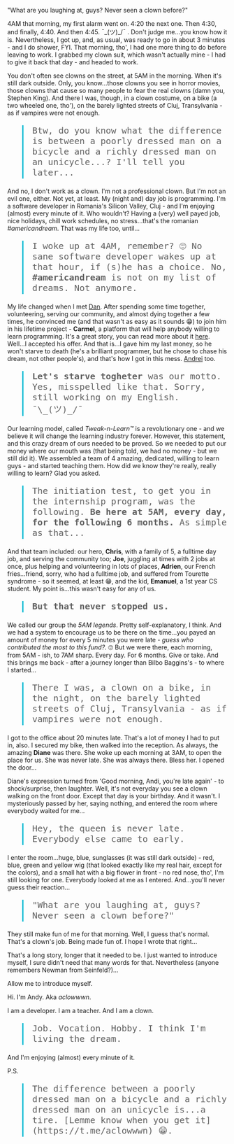 "What are you laughing at, guys? Never seen a clown before?"

4AM that morning, my first alarm went on. 4:20 the next one. Then 4:30, and finally, 4:40. And then 4:45.  ¯\_(ツ)_/¯ . Don't judge me...you know how it is.
Nevertheless, I got up, and, as usual, was ready to go in about 3 minutes - and I do shower, FYI. That morning, tho', I had one more thing to do before leaving to work. I grabbed my clown suit, which wasn't actually mine - I had to give it back that day - and headed to work.

You don't often see clowns on the street, at 5AM in the morning. When it's still dark outside. Only, you know...those clowns you see in horror movies, those clowns that cause so many people to fear the real clowns (damn you, Stephen King). And there I was, though, in a clown costume, on a bike (a two wheeled one, tho'), on the barely lighted streets of Cluj, Transylvania - as if vampires were not enough.

<blockquote style="border-left: 3px solid #00bcd4; padding-left: 20px; font-size: 20px; padding-bottom: 2px; font-family: monospace">
Btw, do you know what the difference is between a poorly dressed man on a bicycle and a richly dressed man on an unicycle...? I'll tell you later...
</blockquote>


And no, I don't work as a clown. I'm not a professional clown. But I'm not an evil one, either. Not yet, at least. My (night and) day job is programming. I'm a software developer in Romania's Silicon Valley, Cluj - and I'm enjoying (almost) every minute of it. Who wouldn't? Having a (very) well payed job, nice holidays, chill work schedules, no stress...that's the romanian *#americandream*. That was my life too, until...

<blockquote style="border-left: 3px solid #00bcd4; padding-left: 20px; font-size: 20px; padding-bottom: 2px; font-family: monospace">
I woke up at 4AM, remember? 🙄 No sane software developer wakes up at that hour, if (s)he has a choice. No, <b>#americandream</b> is not on my list of dreams. Not anymore.
</blockquote>


My life changed when I met [Dan](https://carmel.io/story/idancali). After spending some time together, volunteering, serving our community, and almost dying together a few times, he convinced me (and that wasn't as easy as it sounds 😁) to join him in his lifetime project - __Carmel__, a platform that will help anybody willing to learn programming. It's a great story, you can read more about it [here](https://carmel.io/story). Well...I accepted his offer. And that is...I gave him my last money, so he won't starve to death (he's a brilliant programmer, but he chose to chase his dream, not other people's), and that's how I got in this mess. [Andrei](https://carmel.io/story/andreiwrites) too.

<blockquote style="border-left: 3px solid #00bcd4; padding-left: 20px; font-size: 20px; padding-bottom: 2px; font-family: monospace">
<b>Let's starve togheter</b> was our motto. Yes, misspelled like that. Sorry, still working on my English. ¯\_(ツ)_/¯
</blockquote>



Our learning model, called *Tweak-n-Learn™* is a revolutionary one - and we believe it will change the learning industry forever. However, this statement, and this crazy dream of ours needed to be proved. So we needed to put our money where our mouth was (that being told, we had no money - but we still did it). We assembled a team of 4 amazing, dedicated, willing to learn guys - and started teaching them. How did we know they're really, really willing to learn? Glad you asked.


<blockquote style="border-left: 3px solid #00bcd4; padding-left: 20px; font-size: 20px; padding-bottom: 2px; font-family: monospace">
The initiation test, to get you in the internship program, was the following. <b>Be here at 5AM, every day, for the following 6 months.</b> As simple as that...
</blockquote>

And that team included: our hero, __Chris__, with a family of 5, a fulltime day job, and serving the community too; __Joe__, juggling at times with 2 jobs at once, plus helping and volunteering in lots of places, __Adrien__, our French fries...friend, sorry, who had a fulltime job, and suffered from Tourette syndrome - so it seemed, at least 😁, and the kid, __Emanuel__, a 1st year CS student. My point is...this wasn't easy for any of us. 

<blockquote style="border-left: 3px solid #00bcd4; padding-left: 20px; font-size: 20px; padding-bottom: 2px; font-family: monospace">
<b>But that never stopped us.</b>
</blockquote>

We called our group the *5AM legends*. Pretty self-explanatory, I think. And we had a system to encourage us to be there on the time...you payed an amount of money for every 5 minutes you were late - *guess who contributed the most to this fund?*. 🙄 But we were there, each morning, from 5AM - ish, to 7AM sharp. Every day. For 6 months. Give or take. And this brings me back - after a journey longer than Bilbo Baggins's - to where I started...

<blockquote style="border-left: 3px solid #00bcd4; padding-left: 20px; font-size: 20px; padding-bottom: 2px; font-family: monospace">
There I was, a clown on a bike, in the night, on the barely lighted streets of Cluj, Transylvania - as if vampires were not enough.
</blockquote>

I got to the office about 20 minutes late. That's a lot of money I had to put in, also. I secured my bike, then walked into the reception. As always, the amazing __Diane__ was there. She woke up each morning at 3AM, to open the place for us. She was never late. She was always there. Bless her. I opened the door...

Diane's expression turned from 'Good morning, Andi, you're late again' - to shock/surprise, then laughter. Well, it's not everyday you see a clown walking on the front door. Except that day is your birthday. And it wasn't. I mysteriously passed by her, saying nothing, and entered the room where everybody waited for me...

<blockquote style="border-left: 3px solid #00bcd4; padding-left: 20px; font-size: 20px; padding-bottom: 2px; font-family: monospace">
Hey, the queen is never late. Everybody else came to early.
</blockquote>

I enter the room...huge, blue, sunglasses (it was still dark outside) - red, blue, green and yellow wig (that looked exactly like my real hair, except for the colors), and a small hat with a big flower in front - no red nose, tho', I'm still looking for one. Everybody looked at me as I entered. And...you'll never guess their reaction...


<blockquote style="border-left: 3px solid #00bcd4; padding-left: 20px; font-size: 20px; padding-bottom: 2px; font-family: monospace">
"What are you laughing at, guys? Never seen a clown before?"
</blockquote>

They still make fun of me for that morning. Well, I guess that's normal. That's a clown's job. Being made fun of. I hope I wrote that right...

That's a long story, longer that it needed to be. I just wanted to introduce myself, I sure didn't need that many words for that. Nevertheless (anyone remembers Newman from Seinfeld?)...

Allow me to introduce myself.

Hi. I'm Andy. Aka *aclowwwn*.

I am a developer. I am a teacher. And I am a clown.

<blockquote style="border-left: 3px solid #00bcd4; padding-left: 20px; font-size: 20px; padding-bottom: 2px; font-family: monospace">
Job. Vocation. Hobby. I think I'm living the dream.
</blockquote>

And I'm enjoying (almost) every minute of it.

P.S. 

<blockquote style="border-left: 3px solid #00bcd4; padding-left: 20px; font-size: 20px; padding-bottom: 2px; font-family: monospace">
The difference between a poorly dressed man on a bicycle and a richly dressed man on an unicycle is...a tire. [Lemme know when you get it](https://t.me/aclowwwn) 😁.
</blockquote>


